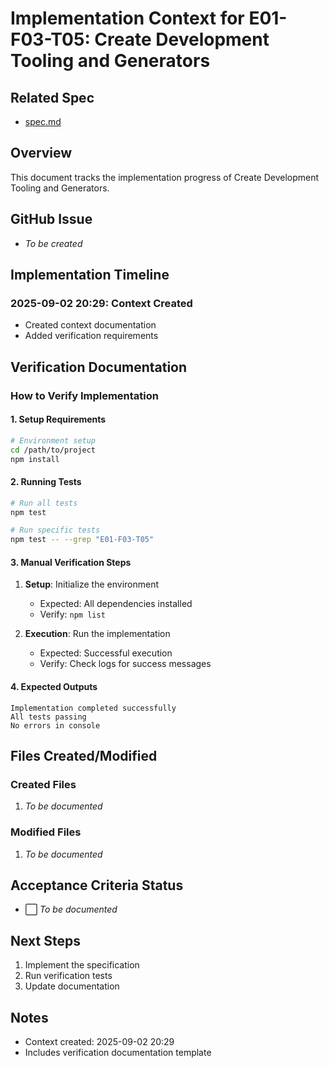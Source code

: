 # Implementation Context for E01-F03-T05: Create Development Tooling and Generators

## Related Spec

- [spec.md](./spec.md)

## Overview

This document tracks the implementation progress of Create Development Tooling and Generators.

## GitHub Issue

- *To be created*

## Implementation Timeline

### 2025-09-02 20:29: Context Created

- Created context documentation
- Added verification requirements

## Verification Documentation

### How to Verify Implementation

#### 1. Setup Requirements
```bash
# Environment setup
cd /path/to/project
npm install
```

#### 2. Running Tests
```bash
# Run all tests
npm test

# Run specific tests
npm test -- --grep "E01-F03-T05"
```

#### 3. Manual Verification Steps
1. **Setup**: Initialize the environment
   - Expected: All dependencies installed
   - Verify: `npm list`

2. **Execution**: Run the implementation
   - Expected: Successful execution
   - Verify: Check logs for success messages

#### 4. Expected Outputs
```
Implementation completed successfully
All tests passing
No errors in console
```

## Files Created/Modified

### Created Files
1. *To be documented*

### Modified Files
1. *To be documented*

## Acceptance Criteria Status

- ⬜ *To be documented*

## Next Steps

1. Implement the specification
2. Run verification tests
3. Update documentation

## Notes

- Context created: 2025-09-02 20:29
- Includes verification documentation template

